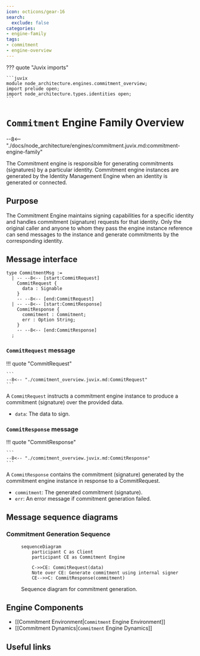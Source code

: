 ```yaml
---
icon: octicons/gear-16
search:
  exclude: false
categories:
- engine-family
tags:
- commitment
- engine-overview
---
```


??? quote "Juvix imports"

    ```juvix
    module node_architecture.engines.commitment_overview;
    import prelude open;
    import node_architecture.types.identities open;
    ```

# `Commitment` Engine Family Overview

--8<-- "./docs/node_architecture/engines/commitment.juvix.md:commitment-engine-family"

The Commitment engine is responsible for generating commitments (signatures) by a particular identity. Commitment engine instances are generated by the Identity Management Engine when an identity is generated or connected.

## Purpose

The Commitment Engine maintains signing capabilities for a specific identity and handles commitment (signature) requests for that identity. Only the original caller and anyone to whom they pass the engine instance reference can send messages to the instance and generate commitments by the corresponding identity.

## Message interface

<!-- --8<-- [start:CommitmentMsg] -->
```juvix
type CommitmentMsg :=
  | -- --8<-- [start:CommitRequest]
    CommitRequest {
      data : Signable
    }
    -- --8<-- [end:CommitRequest]
  | -- --8<-- [start:CommitResponse]
    CommitResponse {
      commitment : Commitment;
      err : Option String;
    }
    -- --8<-- [end:CommitResponse]
  ;
```
<!-- --8<-- [end:CommitmentMsg] -->

### `CommitRequest` message

!!! quote "CommitRequest"

    ```
    --8<-- "./commitment_overview.juvix.md:CommitRequest"
    ```

A `CommitRequest` instructs a commitment engine instance to produce a commitment (signature) over the provided data.

- `data`: The data to sign.

### `CommitResponse` message

!!! quote "CommitResponse"

    ```
    --8<-- "./commitment_overview.juvix.md:CommitResponse"
    ```

A `CommitResponse` contains the commitment (signature) generated by the commitment engine instance in response to a CommitRequest.

- `commitment`: The generated commitment (signature).
- `err`: An error message if commitment generation failed.

## Message sequence diagrams

### Commitment Generation Sequence

<!-- --8<-- [start:message-sequence-diagram] -->
<figure markdown="span">

```mermaid
sequenceDiagram
    participant C as Client
    participant CE as Commitment Engine

    C->>CE: CommitRequest(data)
    Note over CE: Generate commitment using internal signer
    CE-->>C: CommitResponse(commitment)
```

<figcaption markdown="span">
Sequence diagram for commitment generation.
</figcaption>
</figure>
<!-- --8<-- [end:message-sequence-diagram] -->

## Engine Components

- [[Commitment Environment|`Commitment` Engine Environment]]
- [[Commitment Dynamics|`Commitment` Engine Dynamics]]

## Useful links
